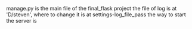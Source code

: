 manage.py is the main file of the final_flask project
the file of log is at 'D/steven', where to change it is at settings-log_file_pass
the way to start the server is 